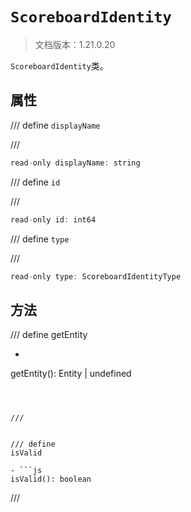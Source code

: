 # `ScoreboardIdentity`

> 文档版本：1.21.0.20

`ScoreboardIdentity`类。

## 属性

/// define
`displayName`


///

```js
read-only displayName: string
```


/// define
`id`


///

```js
read-only id: int64
```


/// define
`type`


///

```js
read-only type: ScoreboardIdentityType
```


## 方法

/// define
getEntity

- ```js
getEntity(): Entity | undefined
```



///


/// define
isValid

- ```js
isValid(): boolean
```



///

